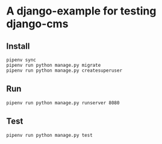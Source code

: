 # A django-example for testing django-cms

## Install

~~~
pipenv sync
pipenv run python manage.py migrate
pipenv run python manage.py createsuperuser
~~~

## Run

~~~
pipenv run python manage.py runserver 8080
~~~

## Test

~~~
pipenv run python manage.py test
~~~
